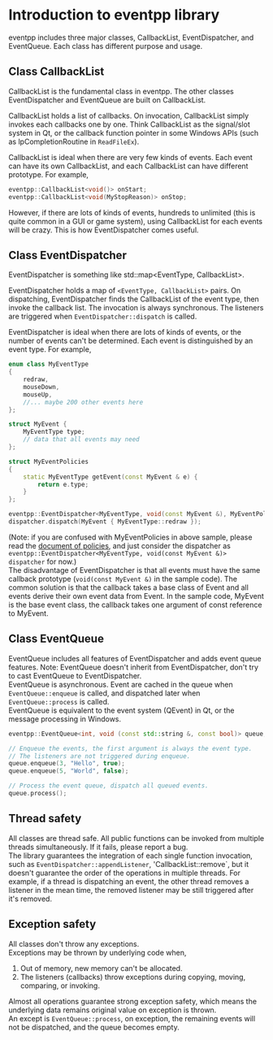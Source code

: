 # Introduction to eventpp library

eventpp includes three major classes, CallbackList, EventDispatcher, and EventQueue. Each class has different purpose and usage.  

## Class CallbackList

CallbackList is the fundamental class in eventpp. The other classes EventDispatcher and EventQueue are built on CallbackList.  

CallbackList holds a list of callbacks. On invocation, CallbackList simply invokes each callbacks one by one. Think CallbackList as the signal/slot system in Qt, or the callback function pointer in some Windows APIs (such as lpCompletionRoutine in `ReadFileEx`).  

CallbackList is ideal when there are very few kinds of events. Each event can have its own CallbackList, and each CallbackList can have different prototype. For example,
```c++
eventpp::CallbackList<void()> onStart;
eventpp::CallbackList<void(MyStopReason)> onStop;
```
However, if there are lots of kinds of events, hundreds to unlimited (this is quite common in a GUI or game system), using CallbackList for each events will be crazy. This is how EventDispatcher comes useful.  

## Class EventDispatcher

EventDispatcher is something like std::map<EventType, CallbackList>.

EventDispatcher holds a map of `<EventType, CallbackList>` pairs. On dispatching, EventDispatcher finds the CallbackList of the event type, then invoke the callback list. The invocation is always synchronous. The listeners are triggered when `EventDispatcher::dispatch` is called.  

EventDispatcher is ideal when there are lots of kinds of events, or the number of events can't be determined. Each event is distinguished by an event type. For example,
```c++
enum class MyEventType
{
	redraw,
	mouseDown,
	mouseUp,
	//... maybe 200 other events here
};

struct MyEvent {
	MyEventType type;
	// data that all events may need
};

struct MyEventPolicies
{
	static MyEventType getEvent(const MyEvent & e) {
		return e.type;
	}
};

eventpp::EventDispatcher<MyEventType, void(const MyEvent &), MyEventPolicies> dispatcher;
dispatcher.dispatch(MyEvent { MyEventType::redraw });
```
(Note: if you are confused with MyEventPolicies in above sample, please read the [document of policies](policies.md), and just consider the dispatcher as `eventpp::EventDispatcher<MyEventType, void(const MyEvent &)> dispatcher` for now.)  
The disadvantage of EventDispatcher is that all events must have the same callback prototype (`void(const MyEvent &)` in the sample code). The common solution is that the callback takes a base class of Event and all events derive their own event data from Event. In the sample code, MyEvent is the base event class, the callback takes one argument of const reference to MyEvent.  

## Class EventQueue

EventQueue includes all features of EventDispatcher and adds event queue features. Note: EventQueue doesn't inherit from EventDispatcher, don't try to cast EventQueue to EventDispatcher.  
EventQueue is asynchronous. Event are cached in the queue when `EventQueue::enqueue` is called, and dispatched later when `EventQueue::process` is called.  
EventQueue is equivalent to the event system (QEvent) in Qt, or the message processing in Windows.  

```c++
eventpp::EventQueue<int, void (const std::string &, const bool)> queue;

// Enqueue the events, the first argument is always the event type.
// The listeners are not triggered during enqueue.
queue.enqueue(3, "Hello", true);
queue.enqueue(5, "World", false);

// Process the event queue, dispatch all queued events.
queue.process();
```

## Thread safety
All classes are thread safe. All public functions can be invoked from multiple threads simultaneously. If it fails, please report a bug.  
The library guarantees the integration of each single function invocation, such as `EventDispatcher::appendListener`, 'CallbackList::remove`, but it doesn't guarantee the order of the operations in multiple threads. For example, if a thread is dispatching an event, the other thread removes a listener in the mean time, the removed listener may be still triggered after it's removed.  

## Exception safety

All classes don't throw any exceptions.  
Exceptions may be thrown by underlying code when,  
1. Out of memory, new memory can't be allocated.  
2. The listeners (callbacks) throw exceptions during copying, moving, comparing, or invoking.

Almost all operations guarantee strong exception safety, which means the underlying data remains original value on exception is thrown.  
An except is `EventQueue::process`, on exception, the remaining events will not be dispatched, and the queue becomes empty.


